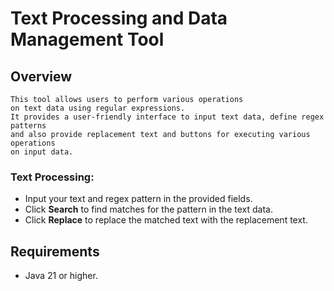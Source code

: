 # Text Processing and Data Management Tool

## Overview
    This tool allows users to perform various operations 
    on text data using regular expressions.
    It provides a user-friendly interface to input text data, define regex patterns
    and also provide replacement text and buttons for executing various operations
    on input data.

### Text Processing:
* Input your text and regex pattern in the provided fields.
* Click **Search** to find matches for the pattern in the text data. 
* Click **Replace** to replace the matched text with the replacement text.

## Requirements
* Java 21 or higher.
